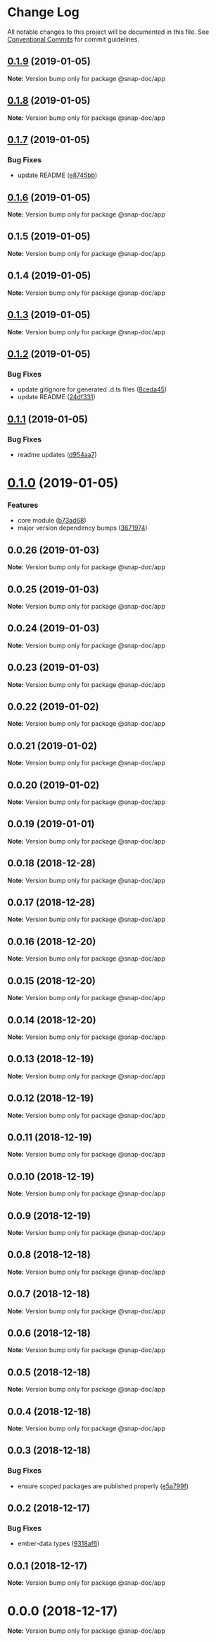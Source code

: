 # Change Log

All notable changes to this project will be documented in this file.
See [Conventional Commits](https://conventionalcommits.org) for commit guidelines.

## [0.1.9](https://github.com/snap-doc/snap-doc/compare/@snap-doc/app@0.1.8...@snap-doc/app@0.1.9) (2019-01-05)

**Note:** Version bump only for package @snap-doc/app





## [0.1.8](https://github.com/snap-doc/snap-doc/compare/@snap-doc/app@0.1.7...@snap-doc/app@0.1.8) (2019-01-05)

**Note:** Version bump only for package @snap-doc/app





## [0.1.7](https://github.com/snap-doc/snap-doc/compare/@snap-doc/app@0.1.6...@snap-doc/app@0.1.7) (2019-01-05)


### Bug Fixes

* update README ([e8745bb](https://github.com/snap-doc/snap-doc/commit/e8745bb))





## [0.1.6](https://github.com/snap-doc/snap-doc/compare/@snap-doc/app@0.1.5...@snap-doc/app@0.1.6) (2019-01-05)

**Note:** Version bump only for package @snap-doc/app





## 0.1.5 (2019-01-05)

**Note:** Version bump only for package @snap-doc/app





## 0.1.4 (2019-01-05)

**Note:** Version bump only for package @snap-doc/app





## [0.1.3](https://github.com/snap-doc/snap-doc/compare/@snap-doc/app@0.1.2...@snap-doc/app@0.1.3) (2019-01-05)

**Note:** Version bump only for package @snap-doc/app





## [0.1.2](https://github.com/snap-doc/snap-doc/compare/@snap-doc/app@0.1.1...@snap-doc/app@0.1.2) (2019-01-05)


### Bug Fixes

* update gitignore for generated .d.ts files ([8ceda45](https://github.com/snap-doc/snap-doc/commit/8ceda45))
* update README ([24df331](https://github.com/snap-doc/snap-doc/commit/24df331))





## [0.1.1](https://github.com/snap-doc/snap-doc/compare/@snap-doc/app@0.1.0...@snap-doc/app@0.1.1) (2019-01-05)


### Bug Fixes

* readme updates ([d954aa7](https://github.com/snap-doc/snap-doc/commit/d954aa7))





# [0.1.0](https://github.com/snap-doc/snap-doc/compare/@snap-doc/app@0.0.26...@snap-doc/app@0.1.0) (2019-01-05)


### Features

* core module ([b73ad68](https://github.com/snap-doc/snap-doc/commit/b73ad68))
* major version dependency bumps ([3671974](https://github.com/snap-doc/snap-doc/commit/3671974))





## 0.0.26 (2019-01-03)

**Note:** Version bump only for package @snap-doc/app





## 0.0.25 (2019-01-03)

**Note:** Version bump only for package @snap-doc/app





## 0.0.24 (2019-01-03)

**Note:** Version bump only for package @snap-doc/app





## 0.0.23 (2019-01-03)

**Note:** Version bump only for package @snap-doc/app





## 0.0.22 (2019-01-02)

**Note:** Version bump only for package @snap-doc/app





## 0.0.21 (2019-01-02)

**Note:** Version bump only for package @snap-doc/app





## 0.0.20 (2019-01-02)

**Note:** Version bump only for package @snap-doc/app





## 0.0.19 (2019-01-01)

**Note:** Version bump only for package @snap-doc/app





## 0.0.18 (2018-12-28)

**Note:** Version bump only for package @snap-doc/app





## 0.0.17 (2018-12-28)

**Note:** Version bump only for package @snap-doc/app





## 0.0.16 (2018-12-20)

**Note:** Version bump only for package @snap-doc/app





## 0.0.15 (2018-12-20)

**Note:** Version bump only for package @snap-doc/app





## 0.0.14 (2018-12-20)

**Note:** Version bump only for package @snap-doc/app





## 0.0.13 (2018-12-19)

**Note:** Version bump only for package @snap-doc/app





## 0.0.12 (2018-12-19)

**Note:** Version bump only for package @snap-doc/app





## 0.0.11 (2018-12-19)

**Note:** Version bump only for package @snap-doc/app





## 0.0.10 (2018-12-19)

**Note:** Version bump only for package @snap-doc/app





## 0.0.9 (2018-12-19)

**Note:** Version bump only for package @snap-doc/app





## 0.0.8 (2018-12-18)

**Note:** Version bump only for package @snap-doc/app





## 0.0.7 (2018-12-18)

**Note:** Version bump only for package @snap-doc/app





## 0.0.6 (2018-12-18)

**Note:** Version bump only for package @snap-doc/app





## 0.0.5 (2018-12-18)

**Note:** Version bump only for package @snap-doc/app





## 0.0.4 (2018-12-18)

**Note:** Version bump only for package @snap-doc/app





## 0.0.3 (2018-12-18)


### Bug Fixes

* ensure scoped packages are published properly ([e5a799f](https://github.com/snap-doc/snap-doc/commit/e5a799f))





## 0.0.2 (2018-12-17)


### Bug Fixes

* ember-data types ([9318af6](https://github.com/snap-doc/snap-doc/commit/9318af6))





## 0.0.1 (2018-12-17)

**Note:** Version bump only for package @snap-doc/app





# 0.0.0 (2018-12-17)

**Note:** Version bump only for package @snap-doc/app
